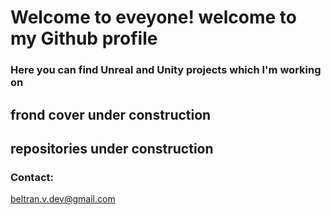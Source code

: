 # Welcome to eveyone! welcome to my Github profile

### Here you can find Unreal and Unity projects which I'm working on


## frond cover under construction 

## repositories under construction

### Contact:

beltran.v.dev@gmail.com

